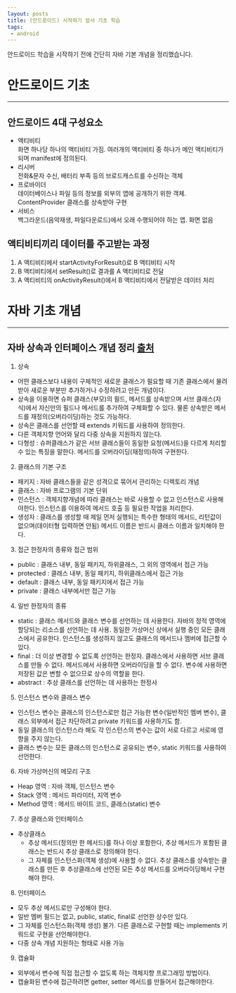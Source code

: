 ```yaml
---
layout: posts
title: (안드로이드) 시작하기 앞서 기초 학습
tags:
 - android
---
```


안드로이드 학습을 시작하기 전에 간단히 자바 기본 개념을 정리했습니다.

# 안드로이드 기초
---
## 안드로이드 4대 구성요소
- 액티비티    
화면 하나당 하나의 액티비티 가짐. 여러개의 액티비티 중 하나가 메인 액티비티가 되며 manifest에 정의된다.    
- 리시버    
전화&문자 수신, 배터리 부족 등의 브로드캐스트를 수신하는 객체    
- 프로바이더    
데이터베이스나 파일 등의 정보를 외부의 앱에 공개하기 위한 객체. ContentProvider 클래스를 상속받아 구현    
- 서비스    
백그라운드(음악재생, 파일다운로드)에서 오래 수행되어야 하는 앱. 화면 없음    

## 액티비티끼리 데이터를 주고받는 과정
1. A 액티비티에서 startActivityForResult()로 B 액티비티 시작
2. B 액티비티에서 setResult()로 결과를 A 액티비티로 전달
3. A 액티비티의 onActivityResult()에서 B 액티비티에서 전달받은 데이터 처리


# 자바 기초 개념
---
## 자바 상속과 인터페이스 개념 정리 [출처]
1. 상속    
- 어떤 클래스보다 내용이 구체적인 새로운 클래스가 필요할 때 기존 클래스에서 물려받아 새로운 부분만 추가하거나 수정하려고 만든 개념이다.    
- 상속을 이용하면 슈퍼 클래스(부모)의 필드, 메서드를 상속받으며 서브 클래스(자식)에서 자신만의 필드나 메서드를 추가하여 구체화할 수 있다.
물론 상속받은 메서드를 재정의(오버라이딩)하는 것도 가능하다.
- 상속은 클래스를 선언할 때 extends 키워드를 사용하여 정의한다.
- 다른 객체지향 언어와 달리 다중 상속을 지원하지 않는다.
- 다형성 : 슈퍼클래스가 같은 서브 클래스들이 동일한 요청(메서드)을 다르게 처리할 수 있는 특징을 말한다. 메서드를 오버라이딩(재정의)하여 구현한다.

2. 클래스의 기본 구조
- 패키지 : 자바 클래스들을 같은 성격으로 묶어서 관리하는 디렉토리 개념
- 클래스 : 자바 프로그램의 기본 단위
- 인스턴스 : 객체지향개념에 따라 클래스는 바로 사용할 수 없고 인스턴스로 사용해야한다. 인스턴스를 이용하여 메서드 호출 등 필요한 작업을 처리한다.
- 생성자 : 클래스를 생성할 때 제일 먼저 실행되는 특수한 형태의 메서드, 리턴값이 없으며(데이터형 입력하면 안됨) 메서드 이름은 반드시 클래스 이름과 일치해야 한다.

3. 접근 한정자의 종류와 접근 범위
- public : 클래스 내부, 동일 패키지, 하위클래스, 그 외의 영역에서 접근 가능
- protected : 클래스 내부, 동일 패키지, 하위클래스에서 접근 가능
- default : 클래스 내부, 동일 패키지에서 접근 가능
- private : 클래스 내부에서만 접근 가능

4. 일반 한정자의 종류
- static : 클래스 메서드와 클래스 변수를 선언하는 데 사용한다. 
자바의 정적 영역에 할당되는 리소스를 선언하는 데 사용. 
동일한 가상머신 상에서 실행 중인 모든 클래스에서 공유한다. 
인스턴스를 생성하지 않고도 클래스의 메서드나 멤버에 접근할 수 있다.
- final : 더 이상 변경할 수 없도록 선언하는 한정자. 클래스에서 사용하면 서브 클래스를 만들 수 없다. 메서드에서 사용하면 오버라이딩을 할 수 없다.
변수에 사용하면 저장된 값은 변할 수 없으므로 상수의 역할을 한다.
- abstract : 추상 클래스를 선언하는 데 사용하는 한정사

5. 인스턴스 변수와 클래스 변수
- 인스턴스 변수는 클래스의 인스턴스로만 접근 가능한 변수(일반적인 멤버 변수), 클래스 외부에서 접근 차단하려고 private 키워드를 사용하기도 함.
- 동일 클래스의 인스턴스라 해도 각 인스턴스의 변수는 값이 서로 다르고 서로에 영향을 주지 않는다.
- 클래스 변수는 모든 클래스의 인스턴스로 공유되는 변수, static 키워드를 사용하여 선언한다.

6. 자바 가상머신의 메모리 구조
- Heap 영역 : 자바 객체, 인스턴스 변수
- Stack 영역 : 메서드 파라미터, 지역 변수
- Method 영역 : 메서드 바이트 코드, 클래스(static) 변수

7. 추상 클래스와 인터페이스
- 추상클래스
    * 추상 메서드(정의만 한 메서드)를 하나 이상 포함한다, 추상 메서드가 포함된 클래스는 반드시 추상 클래스로 정의해야 한다.
    * 그 자체를 인스턴스화(객체 생성)에 사용할 수 없다. 추상 클래스를 상속받는 클래스를 만든 후 추상클래스에 선언된 모든 추상 메서드를 오버라이딩해서 구현해야 한다.
8. 인터페이스
- 모두 추상 메서드로만 구성해야 한다.
- 일반 멤버 필드는 없고, public, static, final로 선언한 상수만 있다.
- 그 자체를 인스턴스화(객체 생성) 불가. 다른 클래스로 구현할 때는 implements 키워드로 구현을 선언해야한다.
- 다중 상속 개념 지원하는 형태로 사용 가능
9. 캡슐화    
- 외부에서 변수에 직접 접근할 수 없도록 하는 객체지향 프로그래밍 방법이다.    
- 캡슐화된 변수에 접근하려면 getter, setter 메서드를 만들어서 접근해야한다.

[출처]:http://nyebo.net/2016/01/just-java-summary/


